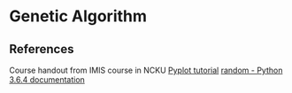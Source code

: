 Genetic Algorithm
===

References
---
Course handout from IMIS course in NCKU
[Pyplot tutorial](https://matplotlib.org/users/pyplot_tutorial.html)
[random - Python 3.6.4 documentation](https://docs.python.org/3/library/random.html)
